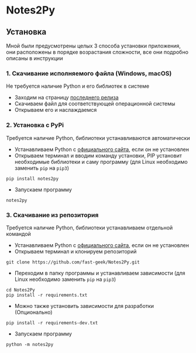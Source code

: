 # Notes2Py

## Установка

Мной были предусмотрены целых 3 способа установки приложения, они расположены в порядке возрастания сложности, все они подробно описаны в инструкции

### 1. Скачивание исполняемого файла (Windows, macOS)
Не требуется наличие Python и его библиотек в системе
* Заходим на страницу [последнего релиза](https://github.com/fast-geek/Notes2Py/releases/latest)
* Скачиваем файл для соответствующей операционной системы
* Открываем его и наслаждаемся

### 2. Установка с PyPi
Требуется наличие Python, библиотеки устанавливаются автоматически
* Устанавливаем Python с [официального сайта](https://www.python.org), если он не установлен 
* Открываем терминал и вводим команду установки, PIP установит необходимые библиотеки и саму программу (для Linux необходимо заменить `pip` на `pip3`)
```shell
pip install notes2py
```
* Запускаем программу
```shell
notes2py
```

### 3. Скачивание из репозитория
Требуется наличие Python, библиотеки устанавливаем отдельной командой
* Устанавливаем Python с [официального сайта](https://www.python.org), если он не установлен 
* Открываем терминал и клонируем репозиторий
```shell
git clone https://github.com/fast-geek/Notes2Py.git
```
* Переходим в папку программы и устанавливаем зависимости (для Linux необходимо заменить `pip` на `pip3`)
```shell
cd Notes2Py
pip install -r requirements.txt
```
* Можно также установить зависимости для разработки (Опционально)
```shell
pip install -r requirements-dev.txt
```
* Запускаем программу
```shell
python -m notes2py
```